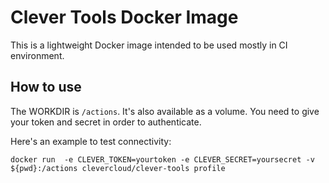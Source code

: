 # Clever Tools Docker Image

This is a lightweight Docker image intended to be used mostly in CI environment.

## How to use

The WORKDIR is `/actions`. It's also available as a volume. You need to give your token and secret in order to authenticate.

Here's an example to test connectivity:

```
docker run  -e CLEVER_TOKEN=yourtoken -e CLEVER_SECRET=yoursecret -v ${pwd}:/actions clevercloud/clever-tools profile
```